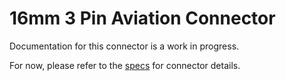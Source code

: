 # 16mm 3 Pin Aviation Connector
Documentation for this connector is a work in progress.

For now, please refer to the [specs](specs.yaml) for connector details.
